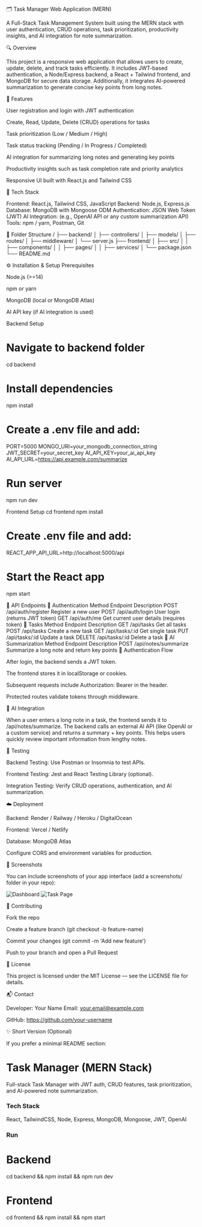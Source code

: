 🗂️ Task Manager Web Application (MERN)

A Full-Stack Task Management System built using the MERN stack with user authentication, CRUD operations, task prioritization, productivity insights, and AI integration for note summarization.

🔍 Overview

This project is a responsive web application that allows users to create, update, delete, and track tasks efficiently. It includes JWT-based authentication, a Node/Express backend, a React + Tailwind frontend, and MongoDB for secure data storage.
Additionally, it integrates AI-powered summarization to generate concise key points from long notes.

🚀 Features

User registration and login with JWT authentication

Create, Read, Update, Delete (CRUD) operations for tasks

Task prioritization (Low / Medium / High)

Task status tracking (Pending / In Progress / Completed)

AI integration for summarizing long notes and generating key points

Productivity insights such as task completion rate and priority analytics

Responsive UI built with React.js and Tailwind CSS

🧩 Tech Stack

Frontend: React.js, Tailwind CSS, JavaScript
Backend: Node.js, Express.js
Database: MongoDB with Mongoose ODM
Authentication: JSON Web Token (JWT)
AI Integration: (e.g., OpenAI API or any custom summarization API)
Tools: npm / yarn, Postman, Git

📁 Folder Structure
/
├── backend/
│   ├── controllers/
│   ├── models/
│   ├── routes/
│   ├── middleware/
│   └── server.js
├── frontend/
│   ├── src/
│   │   ├── components/
│   │   ├── pages/
│   │   ├── services/
│   └── package.json
└── README.md

⚙️ Installation & Setup
Prerequisites

Node.js (>=14)

npm or yarn

MongoDB (local or MongoDB Atlas)

AI API key (if AI integration is used)

Backend Setup
# Navigate to backend folder
cd backend

# Install dependencies
npm install

# Create a .env file and add:
PORT=5000
MONGO_URI=your_mongodb_connection_string
JWT_SECRET=your_secret_key
AI_API_KEY=your_ai_api_key
AI_API_URL=https://api.example.com/summarize

# Run server
npm run dev

Frontend Setup
cd frontend
npm install

# Create .env file and add:
REACT_APP_API_URL=http://localhost:5000/api

# Start the React app
npm start

🔌 API Endpoints
🔐 Authentication
Method	Endpoint	Description
POST	/api/auth/register	Register a new user
POST	/api/auth/login	User login (returns JWT token)
GET	/api/auth/me	Get current user details (requires token)
📝 Tasks
Method	Endpoint	Description
GET	/api/tasks	Get all tasks
POST	/api/tasks	Create a new task
GET	/api/tasks/:id	Get single task
PUT	/api/tasks/:id	Update a task
DELETE	/api/tasks/:id	Delete a task
🤖 AI Summarization
Method	Endpoint	Description
POST	/api/notes/summarize	Summarize a long note and return key points
🔐 Authentication Flow

After login, the backend sends a JWT token.

The frontend stores it in localStorage or cookies.

Subsequent requests include Authorization: Bearer <token> in the header.

Protected routes validate tokens through middleware.

🧠 AI Integration

When a user enters a long note in a task, the frontend sends it to /api/notes/summarize.
The backend calls an external AI API (like OpenAI or a custom service) and returns a summary + key points.
This helps users quickly review important information from lengthy notes.

🧪 Testing

Backend Testing: Use Postman or Insomnia to test APIs.

Frontend Testing: Jest and React Testing Library (optional).

Integration Testing: Verify CRUD operations, authentication, and AI summarization.

☁️ Deployment

Backend: Render / Railway / Heroku / DigitalOcean

Frontend: Vercel / Netlify

Database: MongoDB Atlas

Configure CORS and environment variables for production.

📸 Screenshots

You can include screenshots of your app interface (add a screenshots/ folder in your repo):

![Dashboard](./screenshots/dashboard.png)
![Task Page](./screenshots/task-page.png)

🤝 Contributing

Fork the repo

Create a feature branch (git checkout -b feature-name)

Commit your changes (git commit -m 'Add new feature')

Push to your branch and open a Pull Request

🧾 License

This project is licensed under the MIT License — see the LICENSE file for details.

📬 Contact

Developer: Your Name
Email: your.email@example.com

GitHub: https://github.com/your-username

✨ Short Version (Optional)

If you prefer a minimal README section:

# Task Manager (MERN Stack)

Full-stack Task Manager with JWT auth, CRUD features, task prioritization, and AI-powered note summarization.

### Tech Stack
React, TailwindCSS, Node, Express, MongoDB, Mongoose, JWT, OpenAI

### Run
# Backend
cd backend && npm install && npm run dev

# Frontend
cd frontend && npm install && npm start
